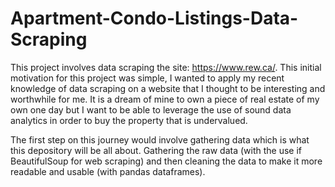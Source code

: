 # Apartment-Condo-Listings-Data-Scraping

This project involves data scraping the site: https://www.rew.ca/. This initial motivation for this project was simple, I wanted to apply my recent knowledge of data scraping on a website that I thought to be interesting and worthwhile for me. It is a dream of mine to own a piece of real estate of my own one day but I want to be able to leverage the use of sound data analytics in order to buy the property that is undervalued. 

The first step on this journey would involve gathering data which is what this depository will be all about. Gathering the raw data (with the use if BeautifulSoup for web scraping) and then cleaning the data to make it more readable and usable (with pandas dataframes). 
